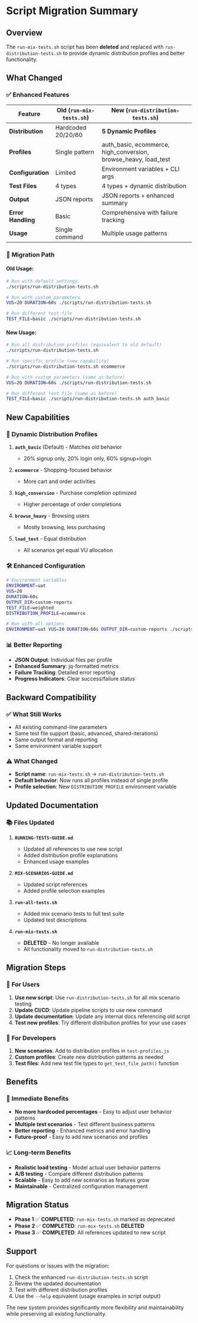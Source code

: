 # Script Migration Summary

## Overview

The `run-mix-tests.sh` script has been **deleted** and replaced with `run-distribution-tests.sh` to provide dynamic distribution profiles and better functionality.

## What Changed

### ✅ **Enhanced Features**

| Feature            | Old (`run-mix-tests.sh`) | New (`run-distribution-tests.sh`)                               |
| ------------------ | ------------------------ | --------------------------------------------------------------- |
| **Distribution**   | Hardcoded 20/20/60       | **5 Dynamic Profiles**                                          |
| **Profiles**       | Single pattern           | auth_basic, ecommerce, high_conversion, browse_heavy, load_test |
| **Configuration**  | Limited                  | Environment variables + CLI args                                |
| **Test Files**     | 4 types                  | 4 types + dynamic distribution                                  |
| **Output**         | JSON reports             | JSON reports + enhanced summary                                 |
| **Error Handling** | Basic                    | Comprehensive with failure tracking                             |
| **Usage**          | Single command           | Multiple usage patterns                                         |

### 🔄 **Migration Path**

#### **Old Usage:**

```bash
# Run with default settings
./scripts/run-distribution-tests.sh

# Run with custom parameters
VUS=20 DURATION=60s ./scripts/run-distribution-tests.sh

# Run different test file
TEST_FILE=basic ./scripts/run-distribution-tests.sh
```

#### **New Usage:**

```bash
# Run all distribution profiles (equivalent to old default)
./scripts/run-distribution-tests.sh

# Run specific profile (new capability)
./scripts/run-distribution-tests.sh ecommerce

# Run with custom parameters (same as before)
VUS=20 DURATION=60s ./scripts/run-distribution-tests.sh

# Run different test file (same as before)
TEST_FILE=basic ./scripts/run-distribution-tests.sh auth_basic
```

## New Capabilities

### 🎯 **Dynamic Distribution Profiles**

1. **`auth_basic`** (Default) - Matches old behavior

   - 20% signup only, 20% login only, 60% signup+login

2. **`ecommerce`** - Shopping-focused behavior

   - More cart and order activities

3. **`high_conversion`** - Purchase completion optimized

   - Higher percentage of order completions

4. **`browse_heavy`** - Browsing users

   - Mostly browsing, less purchasing

5. **`load_test`** - Equal distribution
   - All scenarios get equal VU allocation

### 🛠 **Enhanced Configuration**

```bash
# Environment variables
ENVIRONMENT=uat
VUS=20
DURATION=60s
OUTPUT_DIR=custom-reports
TEST_FILE=weighted
DISTRIBUTION_PROFILE=ecommerce

# Run with all options
ENVIRONMENT=uat VUS=20 DURATION=60s OUTPUT_DIR=custom-reports ./scripts/run-distribution-tests.sh ecommerce
```

### 📊 **Better Reporting**

- **JSON Output**: Individual files per profile
- **Enhanced Summary**: jq-formatted metrics
- **Failure Tracking**: Detailed error reporting
- **Progress Indicators**: Clear success/failure status

## Backward Compatibility

### ✅ **What Still Works**

- All existing command-line parameters
- Same test file support (basic, advanced, shared-iterations)
- Same output format and reporting
- Same environment variable support

### ⚠️ **What Changed**

- **Script name**: `run-mix-tests.sh` → `run-distribution-tests.sh`
- **Default behavior**: Now runs all profiles instead of single profile
- **Profile selection**: New `DISTRIBUTION_PROFILE` environment variable

## Updated Documentation

### 📚 **Files Updated**

1. **`RUNNING-TESTS-GUIDE.md`**

   - Updated all references to use new script
   - Added distribution profile explanations
   - Enhanced usage examples

2. **`MIX-SCENARIOS-GUIDE.md`**

   - Updated script references
   - Added profile selection examples

3. **`run-all-tests.sh`**

   - Added mix scenario tests to full test suite
   - Updated test descriptions

4. **`run-mix-tests.sh`**
   - **DELETED** - No longer available
   - All functionality moved to `run-distribution-tests.sh`

## Migration Steps

### 🔄 **For Users**

1. **Use new script**: Use `run-distribution-tests.sh` for all mix scenario testing
2. **Update CI/CD**: Update pipeline scripts to use new command
3. **Update documentation**: Update any internal docs referencing old script
4. **Test new profiles**: Try different distribution profiles for your use cases

### 🔄 **For Developers**

1. **New scenarios**: Add to distribution profiles in `test-profiles.js`
2. **Custom profiles**: Create new distribution patterns as needed
3. **Test files**: Add new test file types to `get_test_file_path()` function

## Benefits

### 🚀 **Immediate Benefits**

- **No more hardcoded percentages** - Easy to adjust user behavior patterns
- **Multiple test scenarios** - Test different business patterns
- **Better reporting** - Enhanced metrics and error handling
- **Future-proof** - Easy to add new scenarios and profiles

### 📈 **Long-term Benefits**

- **Realistic load testing** - Model actual user behavior patterns
- **A/B testing** - Compare different distribution patterns
- **Scalable** - Easy to add new scenarios as features grow
- **Maintainable** - Centralized configuration management

## Migration Status

- **Phase 1** ✅ **COMPLETED**: `run-mix-tests.sh` marked as deprecated
- **Phase 2** ✅ **COMPLETED**: `run-mix-tests.sh` **DELETED**
- **Phase 3** ✅ **COMPLETED**: All references updated to new script

## Support

For questions or issues with the migration:

1. Check the enhanced `run-distribution-tests.sh` script
2. Review the updated documentation
3. Test with different distribution profiles
4. Use the `--help` equivalent (usage examples in script output)

The new system provides significantly more flexibility and maintainability while preserving all existing functionality.
